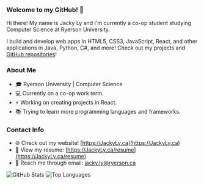 <!--
**lyjacky11/lyjacky11** is a ✨ _special_ ✨ repository because its `README.md` (this file) appears on your GitHub profile.
-->

### Welcome to my GitHub! 👋
Hi there! My name is Jacky Ly and I'm currently a co-op student studying Computer Science at Ryerson University.

I build and develop web apps in HTML5, CSS3, JavaScript, React, and other applications in Java, Python, C#, and more! Check out my projects and [GitHub repositories](https://github.com/lyjacky11?tab=repositories)!

<!--
- 🔭 I’m currently working on ...
- 🌱 I’m currently learning ...
- 👯 I’m looking to collaborate on ...
- 🤔 I’m looking for help with ...
- 📫 How to reach me: ...
- 😄 Pronouns: ...
- ⚡ Fun fact: ...
-->

### About Me
- 🎓 Ryerson University | Computer Science
- 💻 Currently on a co-op work term.
- ⚡ Working on creating projects in React.
- 📚 Trying to learn more programming languages and frameworks.

### Contact Info
- 🌐 Check out my website! [https://JackyLy.ca](https://JackyLy.ca)
- 📃 View my resume: [https://JackyLy.ca/resume](https://JackyLy.ca/resume)
- 💬 Reach me through email: [jacky.ly@ryerson.ca](mailto:jacky.ly@ryerson.ca)

<!--
### Languages
- ☕ Java
- <img src="https://raw.githubusercontent.com/github/explore/80688e429a7d4ef2fca1e82350fe8e3517d3494d/topics/python/python.png" width="20px" /> Python
- <img src="https://raw.githubusercontent.com/github/explore/80688e429a7d4ef2fca1e82350fe8e3517d3494d/topics/csharp/csharp.png" width="20px" /> C#
- <img src="https://raw.githubusercontent.com/github/explore/80688e429a7d4ef2fca1e82350fe8e3517d3494d/topics/html/html.png" width="20px" /> HTML5 / <img src="https://raw.githubusercontent.com/github/explore/80688e429a7d4ef2fca1e82350fe8e3517d3494d/topics/css/css.png" width="20px" /> CSS3
- <img src="https://raw.githubusercontent.com/github/explore/80688e429a7d4ef2fca1e82350fe8e3517d3494d/topics/javascript/javascript.png" width="20px" /> Javascript

### Frameworks
- <img src="https://raw.githubusercontent.com/github/explore/80688e429a7d4ef2fca1e82350fe8e3517d3494d/topics/react/react.png" width="20px" /> React
- <img src="https://raw.githubusercontent.com/github/explore/80688e429a7d4ef2fca1e82350fe8e3517d3494d/topics/bootstrap/bootstrap.png" width="20px" /> Bootstrap
- <img src="https://raw.githubusercontent.com/github/explore/93d8a67084f94b2a444e510199a6e7622e5b09a3/topics/dotnet/dotnet.png" width="20px" /> ASP.NET Core MVC

### Development Tools
- <img src="https://raw.githubusercontent.com/github/explore/80688e429a7d4ef2fca1e82350fe8e3517d3494d/topics/visual-studio-code/visual-studio-code.png" width="20px" /> Visual Studio / VS Code
- <img src="https://raw.githubusercontent.com/github/explore/78df643247d429f6cc873026c0622819ad797942/topics/github/github.png" width="20px" /> Git / GitHub
- <img src="https://raw.githubusercontent.com/github/explore/80688e429a7d4ef2fca1e82350fe8e3517d3494d/topics/sql/sql.png" width="20px" /> SQL Studio
-->

![GitHub Stats](https://github-readme-stats.vercel.app/api?username=lyjacky11&count_private=true&hide=prs&include_all_commits=true)
![Top Languages](https://github-readme-stats.vercel.app/api/top-langs/?username=lyjacky11&layout=compact)
